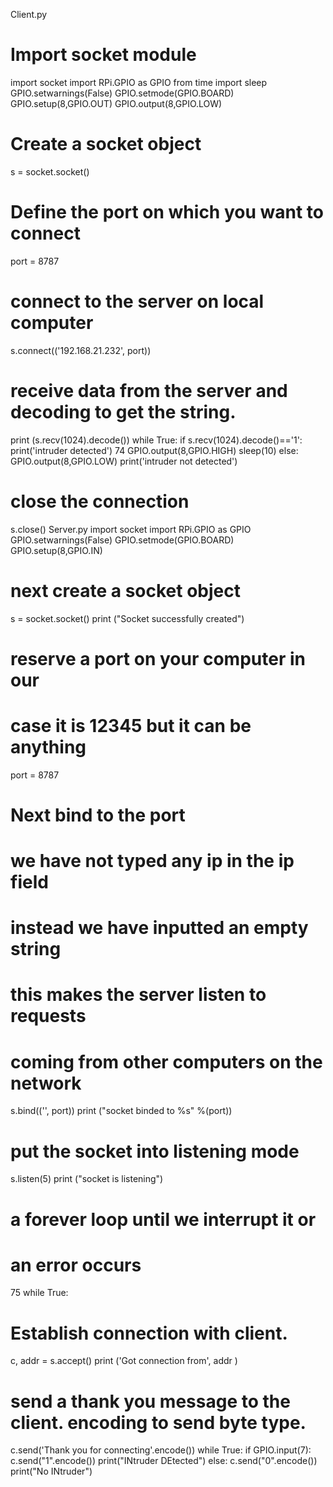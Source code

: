 Client.py
# Import socket module
import socket
import RPi.GPIO as GPIO
from time import sleep
GPIO.setwarnings(False)
GPIO.setmode(GPIO.BOARD)
GPIO.setup(8,GPIO.OUT)
GPIO.output(8,GPIO.LOW)
# Create a socket object
s = socket.socket()
# Define the port on which you want to connect
port = 8787
# connect to the server on local computer
s.connect(('192.168.21.232', port))
# receive data from the server and decoding to get the string.
print (s.recv(1024).decode())
while True:
if s.recv(1024).decode()=='1':
print('intruder detected')
74
GPIO.output(8,GPIO.HIGH)
sleep(10)
else:
GPIO.output(8,GPIO.LOW)
print('intruder not detected')
# close the connection
s.close()
Server.py
import socket
import RPi.GPIO as GPIO
GPIO.setwarnings(False)
GPIO.setmode(GPIO.BOARD)
GPIO.setup(8,GPIO.IN)
# next create a socket object
s = socket.socket()
print ("Socket successfully created")
# reserve a port on your computer in our
# case it is 12345 but it can be anything
port = 8787
# Next bind to the port
# we have not typed any ip in the ip field
# instead we have inputted an empty string
# this makes the server listen to requests
# coming from other computers on the network
s.bind(('', port))
print ("socket binded to %s" %(port))
# put the socket into listening mode
s.listen(5)
print ("socket is listening")
# a forever loop until we interrupt it or
# an error occurs
75
while True:
# Establish connection with client.
c, addr = s.accept()
print ('Got connection from', addr )
# send a thank you message to the client. encoding to send byte type.
c.send('Thank you for connecting'.encode())
while True:
if GPIO.input(7):
c.send("1".encode())
print("INtruder DEtected")
else:
c.send("0".encode())
print("No INtruder")
